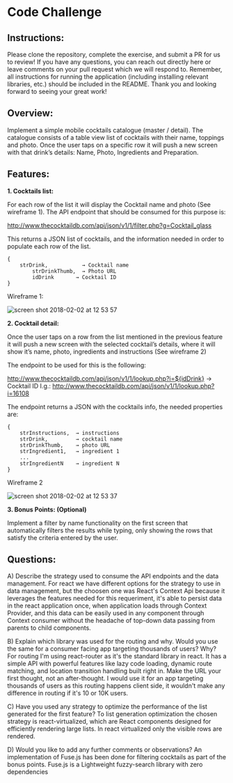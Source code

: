 # Code Challenge

## Instructions:

Please clone the repository, complete the exercise, and submit a PR for us to review! If you have any questions, you can reach out directly here or leave comments on your pull request which we will respond to. Remember, all instructions for running the application (including installing relevant libraries, etc.) should be included in the README. Thank you and looking forward to seeing your great work!

## Overview:

Implement a simple mobile cocktails catalogue (master / detail). The catalogue consists of a table view list of cocktails with their name, toppings and photo. Once the user taps on a specific row it will push a new screen with that drink’s details: Name, Photo, Ingredients and Preparation.

## Features:

**1. Cocktails list:**

For each row of the list it will display the Cocktail name and photo (See wireframe 1).
The API endpoint that should be consumed for this purpose is: 

http://www.thecocktaildb.com/api/json/v1/1/filter.php?g=Cocktail_glass

This returns a JSON list of cocktails, and the information needed in order to populate each row of the list.

```
{
 	strDrink,           → Cocktail name
     	strDrinkThumb,  → Photo URL
      	idDrink       → Cocktail ID
}
```

Wireframe 1:

![screen shot 2018-02-02 at 12 53 57](https://user-images.githubusercontent.com/263229/35742087-40b1ce26-0818-11e8-91d7-5c2ea0d4a6aa.png)




**2. Cocktail detail:**

Once the user taps on a row from the list mentioned in the previous feature it will push a new screen with the selected cocktail’s details, where it will show it’s name, photo, ingredients and instructions (See wireframe 2)

The endpoint to be used for this is the following:
 
http://www.thecocktaildb.com/api/json/v1/1/lookup.php?i=${idDrink} → Cocktail ID
I.g.: http://www.thecocktaildb.com/api/json/v1/1/lookup.php?i=16108

The endpoint returns a JSON with the cocktails info, the needed properties are:
```
{
	strInstructions,  → instructions
	strDrink,         → cocktail name
	strDrinkThumb,    → photo URL
	strIngredient1,   → ingredient 1
	...
	strIngredientN    → ingredient N
}
```

Wireframe 2

![screen shot 2018-02-02 at 12 53 37](https://user-images.githubusercontent.com/263229/35742155-63205b1c-0818-11e8-8b4b-608a46eaa718.png)
	
  
  
  
**3. Bonus Points: (Optional)**

Implement a filter by name functionality on the first screen that automatically filters the results while typing, only showing the rows that satisfy the criteria entered by the user.

## Questions:

A) Describe the strategy used to consume the API endpoints and the data management.
	For react we have different options for the strategy to use in data management, but the choosen one was React's Context Api because it leverages the features needed for this requeriment, it's able to persist data in the react application once, when application loads through Context Provider, and this data can be easily used in any component through Context consumer without the headache of top-down data passing from parents to child components.

B) Explain which library was used for the routing and why. Would you use the same for a consumer facing app targeting thousands of users? Why?
	For routing I'm using react-router as it's the standard library in react. It has a simple API with powerful features like lazy code loading, dynamic route matching, and location transition handling built right in. Make the URL your first thought, not an after-thought. I would use it for an app targeting thousands of users as this routing happens client side, it wouldn't make any difference in routing if it's 10 or 10K users.


C) Have you used any strategy to optimize the performance of the list generated for the first feature?
	To list generation optimization the chosen strategy is react-virtualized, which are React components designed for efficiently rendering large lists.  In react virtualized only the visible rows are rendered.

D) Would you like to add any further comments or observations?
	An implementation of Fuse.js has been done for filtering cocktails as part of the bonus points. Fuse.js is a Lightweight fuzzy-search library with zero dependencies
